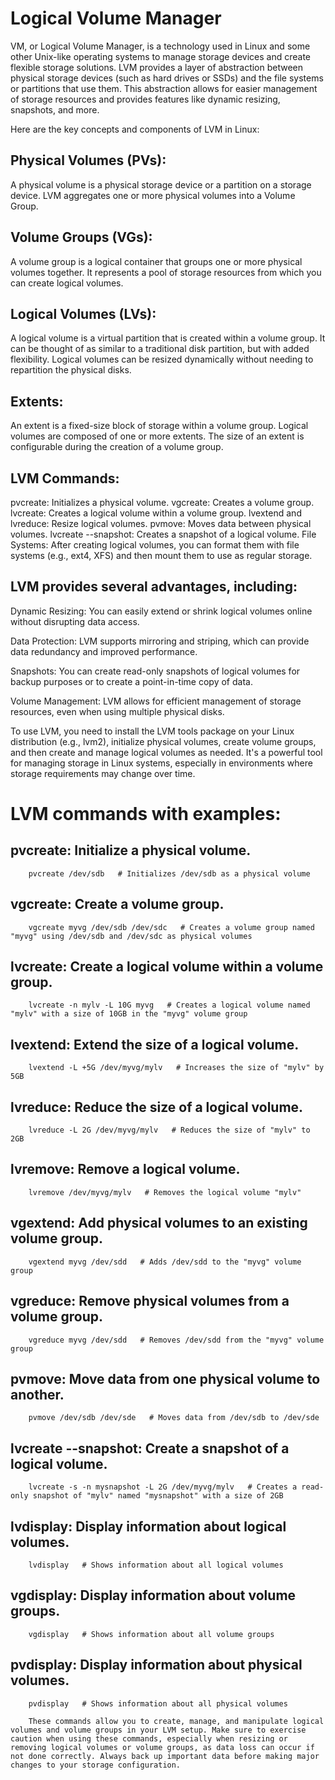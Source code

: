 # Logical Volume Manager

VM, or Logical Volume Manager, is a technology used in Linux and some other Unix-like operating systems to manage storage devices and create flexible storage solutions. LVM provides a layer of abstraction between physical storage devices (such as hard drives or SSDs) and the file systems or partitions that use them. This abstraction allows for easier management of storage resources and provides features like dynamic resizing, snapshots, and more.

Here are the key concepts and components of LVM in Linux:

## Physical Volumes (PVs): 
A physical volume is a physical storage device or a partition on a storage device. LVM aggregates one or more physical volumes into a Volume Group.

## Volume Groups (VGs): 
A volume group is a logical container that groups one or more physical volumes together. It represents a pool of storage resources from which you can create logical volumes.

## Logical Volumes (LVs): 
A logical volume is a virtual partition that is created within a volume group. It can be thought of as similar to a traditional disk partition, but with added flexibility. Logical volumes can be resized dynamically without needing to repartition the physical disks.

## Extents: 
An extent is a fixed-size block of storage within a volume group. Logical volumes are composed of one or more extents. The size of an extent is configurable during the creation of a volume group.

## LVM Commands:

pvcreate: Initializes a physical volume.
vgcreate: Creates a volume group.
lvcreate: Creates a logical volume within a volume group.
lvextend and lvreduce: Resize logical volumes.
pvmove: Moves data between physical volumes.
lvcreate --snapshot: Creates a snapshot of a logical volume.
File Systems: After creating logical volumes, you can format them with file systems (e.g., ext4, XFS) and then mount them to use as regular storage.

## LVM provides several advantages, including:

Dynamic Resizing: You can easily extend or shrink logical volumes online without disrupting data access.

Data Protection: LVM supports mirroring and striping, which can provide data redundancy and improved performance.

Snapshots: You can create read-only snapshots of logical volumes for backup purposes or to create a point-in-time copy of data.

Volume Management: LVM allows for efficient management of storage resources, even when using multiple physical disks.

To use LVM, you need to install the LVM tools package on your Linux distribution (e.g., lvm2), initialize physical volumes, create volume groups, and then create and manage logical volumes as needed. It's a powerful tool for managing storage in Linux systems, especially in environments where storage requirements may change over time.

#		LVM commands with examples:

##		pvcreate: Initialize a physical volume.
		pvcreate /dev/sdb   # Initializes /dev/sdb as a physical volume

##		vgcreate: Create a volume group.
		vgcreate myvg /dev/sdb /dev/sdc   # Creates a volume group named "myvg" using /dev/sdb and /dev/sdc as physical volumes

##		lvcreate: Create a logical volume within a volume group.
		lvcreate -n mylv -L 10G myvg   # Creates a logical volume named "mylv" with a size of 10GB in the "myvg" volume group

##		lvextend: Extend the size of a logical volume.
		lvextend -L +5G /dev/myvg/mylv   # Increases the size of "mylv" by 5GB

##		lvreduce: Reduce the size of a logical volume.
		lvreduce -L 2G /dev/myvg/mylv   # Reduces the size of "mylv" to 2GB

##		lvremove: Remove a logical volume.
		lvremove /dev/myvg/mylv   # Removes the logical volume "mylv"

##		vgextend: Add physical volumes to an existing volume group.
		vgextend myvg /dev/sdd   # Adds /dev/sdd to the "myvg" volume group

##		vgreduce: Remove physical volumes from a volume group.
		vgreduce myvg /dev/sdd   # Removes /dev/sdd from the "myvg" volume group

##		pvmove: Move data from one physical volume to another.
		pvmove /dev/sdb /dev/sde   # Moves data from /dev/sdb to /dev/sde

##		lvcreate --snapshot: Create a snapshot of a logical volume.
		lvcreate -s -n mysnapshot -L 2G /dev/myvg/mylv   # Creates a read-only snapshot of "mylv" named "mysnapshot" with a size of 2GB

##		lvdisplay: Display information about logical volumes.
		lvdisplay   # Shows information about all logical volumes

##		vgdisplay: Display information about volume groups.
		vgdisplay   # Shows information about all volume groups

##		pvdisplay: Display information about physical volumes.
		pvdisplay   # Shows information about all physical volumes

		These commands allow you to create, manage, and manipulate logical volumes and volume groups in your LVM setup. Make sure to exercise caution when using these commands, especially when resizing or removing logical volumes or volume groups, as data loss can occur if not done correctly. Always back up important data before making major changes to your storage configuration.